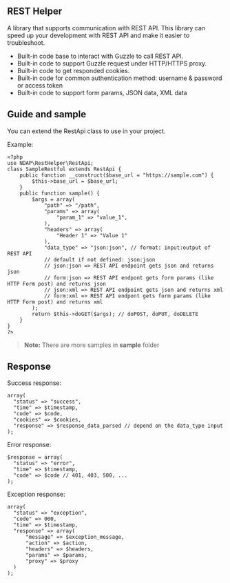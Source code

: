 ## REST Helper

A library that supports communication with REST API. This library can speed up your development with REST API and make it easier to troubleshoot.

 - Built-in code base to interact with Guzzle to call REST API.
 - Built-in code to support Guzzle request under HTTP/HTTPS proxy.
 - Built-in code to get responded cookies.
 - Built-in code for common authentication method: username & password or access token
 - Built-in code to support form params, JSON data, XML data

## Guide and sample

You can extend the RestApi class to use in your project. 

Example: 

    <?php
    use NDAP\RestHelper\RestApi;
    class SampleRestful extends RestApi {
        public function __construct($base_url = "https://sample.com") {
            $this->base_url = $base_url;
        }
        public function sample() {
            $args = array(
                "path" => "/path",
                "params" => array(
                    "param_1" => "value_1",
                ),
                "headers" => array(
                    "Header 1" => "Value 1"
                ),
                "data_type" => "json:json", // format: input:output of REST API
				// default if not defined: json:json
				// json:json => REST API endpoint gets json and returns json
				// form:json => REST API endpont gets form params (like HTTP Form post) and returns json
				// json:xml => REST API endpoint gets json and returns xml
				// form:xml => REST API endpont gets form params (like HTTP Form post) and returns xml
            );
            return $this->doGET($args); // doPOST, doPUT, doDELETE
	    }
    }
    ?>

> **Note:** There are more samples in **sample** folder

## Response

Success response:

    array(  
      "status" => "success",  
      "time" => $timestamp,  
      "code" => $code,  
      "cookies" => $cookies,  
      "response" => $response_data_parsed // depend on the data_type input  
    );

Error response:

    $response = array(  
      "status" => "error",  
      "time" => $timestamp, 
      "code" => $code // 401, 403, 500, ... 
    );

Exception response:

    array(  
      "status" => "exception",  
      "code" => 000,  
      "time" => $timestamp,  
      "response" => array(  
	      "message" => $exception_message,  
	      "action" => $action,  
	      "headers" => $headers,  
	      "params" => $params,  
	      "proxy" => $proxy  
      )  
    );
